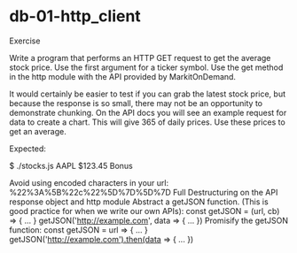 # db-01-http_client

Exercise

Write a program that performs an HTTP GET request to get the average stock price. Use the first argument for a ticker symbol. Use the get method in the http module with the API provided by MarkitOnDemand.

It would certainly be easier to test if you can grab the latest stock price, but because the response is so small, there may not be an opportunity to demonstrate chunking. On the API docs you will see an example request for data to create a chart. This will give 365 of daily prices. Use these prices to get an average.

Expected:

$ ./stocks.js AAPL
$123.45
Bonus

Avoid using encoded characters in your url: %22%3A%5B%22c%22%5D%7D%5D%7D
Full Destructuring on the API response object and http module
Abstract a getJSON function. (This is good practice for when we write our own APIs):
const getJSON = (url, cb) => { ... }
getJSON('http://example.com', data => { ... })
Promisify the getJSON function:
const getJSON = url => { ... }
getJSON('http://example.com').then(data => { ... })
